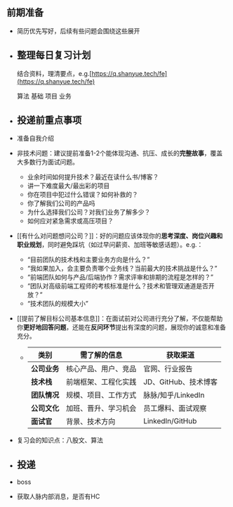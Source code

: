 ## 前期准备
- 简历优先写好，后续有些问题会围绕这些展开
- ## 整理每日复习计划
  
  结合资料，理清要点，e.g.[https://q.shanyue.tech/fe](https://q.shanyue.tech/fe)
  
  算法
  基础
  项目
  业务
- ## 投递前重点事项
- 准备自我介绍
- 非技术问题：建议提前准备1-2个能体现沟通、抗压、成长的**完整故事**，覆盖大多数行为面试问题。
	- 业余时间如何提升技术？最近在读什么书/博客？
	- 讲一下难度最大/最出彩的项目
	- 你在项目中犯过什么错误？如何补救的？
	- 你了解我们公司的产品吗
	- 为什么选择我们公司？对我们业务了解多少？
	- 如何应对紧急需求或高压项目？
- [[有什么对问题想问公司？]]：好的问题应该体现你的**思考深度、岗位兴趣和职业规划**，同时避免踩坑（如过早问薪资、加班等敏感话题）。e.g.：
	- “目前团队的技术栈和主要业务方向是什么？”
	- “我如果加入，会主要负责哪个业务线？当前最大的技术挑战是什么？”
	- “前端团队如何与产品/后端协作？需求评审和排期的流程是怎样的？”
	- “团队对高级前端工程师的考核标准是什么？技术和管理双通道是否开放？”
	- “技术团队的规模大小”
- [[提前了解目标公司基本信息]]：在面试前对公司进行充分了解，不仅能帮助你**更好地回答问题**，还能在**反问环节**提出有深度的问题，展现你的诚意和准备充分。
	- | 类别 | 需了解的信息 | 获取渠道 |
	  |------|------------|---------|
	  | **公司业务** | 核心产品、用户、竞品 | 官网、行业报告 |
	  | **技术栈** | 前端框架、工程化实践 | JD、GitHub、技术博客 |
	  | **团队情况** | 规模、项目、工作方式 | 脉脉/知乎/LinkedIn |
	  | **公司文化** | 加班、晋升、学习机会 | 员工爆料、面试观察 |
	  | **面试官** | 背景、技术方向 | LinkedIn/GitHub |
- 复习会的知识点：八股文、算法
- ## 投递
- boss
- 获取人脉内部消息，是否有HC